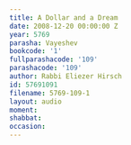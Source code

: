 ```yaml
---
title: A Dollar and a Dream
date: 2008-12-20 00:00:00 Z
year: 5769
parasha: Vayeshev
bookcode: '1'
fullparashacode: '109'
parashacode: '109'
author: Rabbi Eliezer Hirsch
id: 57691091
filename: 5769-109-1
layout: audio
moment: 
shabbat: 
occasion: 
---
```


